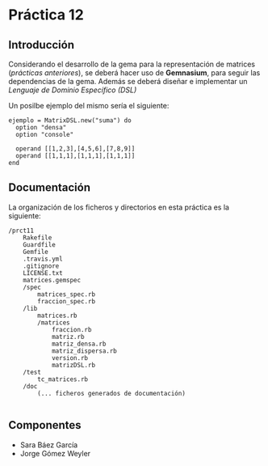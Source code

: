 Práctica 12
==============================================================

Introducción
------------

Considerando el desarrollo de la gema para la representación de matrices (_prácticas anteriores_), se deberá hacer uso de **Gemnasium**, para seguir las dependencias de la gema.
Además se deberá diseñar e implementar un _Lenguaje de Dominio Específico (DSL)_ 

Un posilbe ejemplo del mismo sería el siguiente:

```
ejemplo = MatrixDSL.new("suma") do 
  option "densa" 
  option "console"

  operand [[1,2,3],[4,5,6],[7,8,9]]  
  operand [[1,1,1],[1,1,1],[1,1,1]]  
end
``` 

Documentación
------------

La organización de los ficheros y directorios en esta práctica es la siguiente:

```
/prct11
	Rakefile
	Guardfile
	Gemfile	
	.travis.yml
	.gitignore
	LICENSE.txt
	matrices.gemspec
	/spec
		matrices_spec.rb
		fraccion_spec.rb
	/lib
		matrices.rb
		/matrices
			fraccion.rb
			matriz.rb
			matriz_densa.rb
			matriz_dispersa.rb
			version.rb
			matrizDSL.rb
	/test
		tc_matrices.rb
	/doc
		(... ficheros generados de documentación)
		
```
Componentes
------------

* Sara Báez García
* Jorge Gómez Weyler
